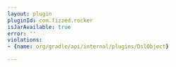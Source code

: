 ```yaml
---
layout: plugin
pluginId: com.fizzed.rocker
isJarAvailable: true
error: ''
violations:
- {name: org/gradle/api/internal/plugins/DslObject}

---
```

